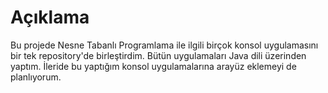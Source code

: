 # Açıklama

Bu projede Nesne Tabanlı Programlama ile ilgili birçok konsol uygulamasını bir tek repository'de birleştirdim. Bütün uygulamaları Java dili üzerinden yaptım. İleride bu yaptığım konsol uygulamalarına arayüz eklemeyi de planlıyorum. 
